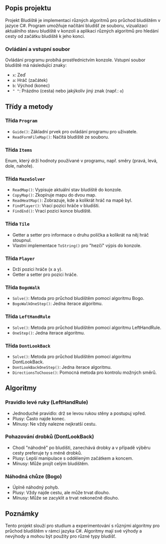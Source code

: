 ## Popis projektu
Projekt Bludiště je implementací různých algoritmů pro průchod bludištěm v jazyce C#. Program umožňuje načítání bludišť ze souboru, vizualizaci aktuálního stavu bludiště v konzoli a aplikaci různých algoritmů pro hledání cesty od začátku bludiště k jeho konci.

### Ovládání a vstupní soubor
Ovládání programu probíhá prostřednictvím konzole. Vstupní soubor bludiště má následující znaky:

- `x`: Zeď
- `a`: Hráč (začátek)
- `b`: Východ (konec)
- `" "`: Prázdno (cesta) nebo jakýkoliv jiný znak (např.: `o`)

## Třídy a metody

### Třída `Program`

- `Guide()`: Základní prvek pro ovládání programu pro uživatele.
- `ReadFormFileMap()`: Načítá bludiště ze souboru.

### Třída `Items`

Enum, který drží hodnoty používané v programu, např. směry (pravá, levá, dole, nahoře).

### Třída `MazeSolver`

- `ReadMap()`: Vypisuje aktuální stav bludiště do konzole.
- `CopyMap()`: Zkopíruje mapu do dvou map.
- `ReadHeatMap()`: Zobrazuje, kde a kolikrát hráč na mapě byl.
- `FindPlayer()`: Vrací pozici hráče v bludišti.
- `FindEnd()`: Vrací pozici konce bludiště.

### Třída `Tile`

- Getter a setter pro informace o druhu políčka a kolikrát na něj hráč stoupnul.
- Vlastní implementace `ToString()` pro "hezčí" výpis do konzole.

### Třída `Player`

- Drží pozici hráče (x a y).
- Getter a setter pro pozici hráče.

### Třída `BogoWalk`

- `Solve()`: Metoda pro průchod bludištěm pomocí algoritmu Bogo.
- `BogoWalkOneStep()`: Jedna iterace algoritmu.

### Třída `LeftHandRule`

- `Solve()`: Metoda pro průchod bludištěm pomocí algoritmu LeftHandRule.
- `OneStep()`: Jedna iterace algoritmu.

### Třída `DontLookBack`

- `Solve()`: Metoda pro průchod bludištěm pomocí algoritmu DontLookBack.
- `DontLookBackOneStep()`: Jedna iterace algoritmu.
- `DirectionsToChoose()`: Pomocná metoda pro kontrolu možných směrů.

## Algoritmy

### Pravidlo levé ruky (LeftHandRule)

- Jednoduché pravidlo: drž se levou rukou stěny a postupuj vpřed.
- Plusy: Často najde konec.
- Mínusy: Ne vždy nalezne nejkratší cestu.

### Pohazování drobků (DontLookBack)

- Chodí "náhodně" po bludišti, zanechává drobky a v případě výběru cesty preferuje ty s méně drobků.
- Plusy: Lepší manipulace s odděleným začátkem a koncem.
- Mínusy: Může projít celým bludištěm.

### Náhodná chůze (Bogo)

- Úplně náhodný pohyb.
- Plusy: Vždy najde cestu, ale může trvat dlouho.
- Mínusy: Může se zacyklit a trvat nekonečně dlouho.

## Poznámky

Tento projekt slouží pro studium a experimentování s různými algoritmy pro průchod bludištěm v rámci jazyka C#. Algoritmy mají své výhody a nevýhody a mohou být použity pro různé typy bludišť.
